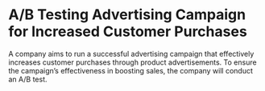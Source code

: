 # A/B Testing Advertising Campaign for Increased Customer Purchases

A company aims to run a successful advertising campaign that effectively increases customer purchases through product advertisements.  To ensure the campaign’s effectiveness in boosting sales, the company will conduct an A/B test.
